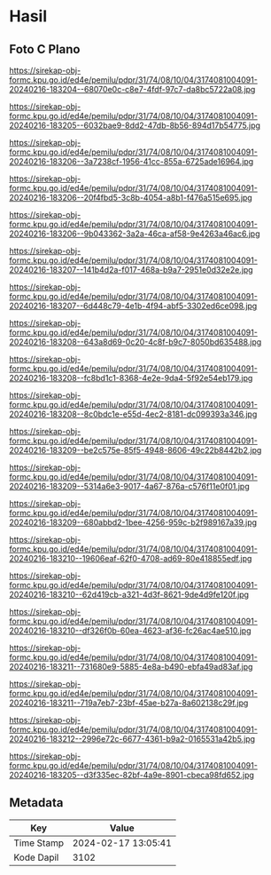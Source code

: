 # Hasil

## Foto C Plano

https://sirekap-obj-formc.kpu.go.id/ed4e/pemilu/pdpr/31/74/08/10/04/3174081004091-20240216-183204--68070e0c-c8e7-4fdf-97c7-da8bc5722a08.jpg

https://sirekap-obj-formc.kpu.go.id/ed4e/pemilu/pdpr/31/74/08/10/04/3174081004091-20240216-183205--6032bae9-8dd2-47db-8b56-894d17b54775.jpg

https://sirekap-obj-formc.kpu.go.id/ed4e/pemilu/pdpr/31/74/08/10/04/3174081004091-20240216-183206--3a7238cf-1956-41cc-855a-6725ade16964.jpg

https://sirekap-obj-formc.kpu.go.id/ed4e/pemilu/pdpr/31/74/08/10/04/3174081004091-20240216-183206--20f4fbd5-3c8b-4054-a8b1-f476a515e695.jpg

https://sirekap-obj-formc.kpu.go.id/ed4e/pemilu/pdpr/31/74/08/10/04/3174081004091-20240216-183206--9b043362-3a2a-46ca-af58-9e4263a46ac6.jpg

https://sirekap-obj-formc.kpu.go.id/ed4e/pemilu/pdpr/31/74/08/10/04/3174081004091-20240216-183207--141b4d2a-f017-468a-b9a7-2951e0d32e2e.jpg

https://sirekap-obj-formc.kpu.go.id/ed4e/pemilu/pdpr/31/74/08/10/04/3174081004091-20240216-183207--6d448c79-4e1b-4f94-abf5-3302ed6ce098.jpg

https://sirekap-obj-formc.kpu.go.id/ed4e/pemilu/pdpr/31/74/08/10/04/3174081004091-20240216-183208--643a8d69-0c20-4c8f-b9c7-8050bd635488.jpg

https://sirekap-obj-formc.kpu.go.id/ed4e/pemilu/pdpr/31/74/08/10/04/3174081004091-20240216-183208--fc8bd1c1-8368-4e2e-9da4-5f92e54eb179.jpg

https://sirekap-obj-formc.kpu.go.id/ed4e/pemilu/pdpr/31/74/08/10/04/3174081004091-20240216-183208--8c0bdc1e-e55d-4ec2-8181-dc099393a346.jpg

https://sirekap-obj-formc.kpu.go.id/ed4e/pemilu/pdpr/31/74/08/10/04/3174081004091-20240216-183209--be2c575e-85f5-4948-8606-49c22b8442b2.jpg

https://sirekap-obj-formc.kpu.go.id/ed4e/pemilu/pdpr/31/74/08/10/04/3174081004091-20240216-183209--5314a6e3-9017-4a67-876a-c576f11e0f01.jpg

https://sirekap-obj-formc.kpu.go.id/ed4e/pemilu/pdpr/31/74/08/10/04/3174081004091-20240216-183209--680abbd2-1bee-4256-959c-b2f989167a39.jpg

https://sirekap-obj-formc.kpu.go.id/ed4e/pemilu/pdpr/31/74/08/10/04/3174081004091-20240216-183210--19606eaf-62f0-4708-ad69-80e418855edf.jpg

https://sirekap-obj-formc.kpu.go.id/ed4e/pemilu/pdpr/31/74/08/10/04/3174081004091-20240216-183210--62d419cb-a321-4d3f-8621-9de4d9fe120f.jpg

https://sirekap-obj-formc.kpu.go.id/ed4e/pemilu/pdpr/31/74/08/10/04/3174081004091-20240216-183210--df326f0b-60ea-4623-af36-fc26ac4ae510.jpg

https://sirekap-obj-formc.kpu.go.id/ed4e/pemilu/pdpr/31/74/08/10/04/3174081004091-20240216-183211--731680e9-5885-4e8a-b490-ebfa49ad83af.jpg

https://sirekap-obj-formc.kpu.go.id/ed4e/pemilu/pdpr/31/74/08/10/04/3174081004091-20240216-183211--719a7eb7-23bf-45ae-b27a-8a602138c29f.jpg

https://sirekap-obj-formc.kpu.go.id/ed4e/pemilu/pdpr/31/74/08/10/04/3174081004091-20240216-183212--2996e72c-6677-4361-b9a2-0165531a42b5.jpg

https://sirekap-obj-formc.kpu.go.id/ed4e/pemilu/pdpr/31/74/08/10/04/3174081004091-20240216-183205--d3f335ec-82bf-4a9e-8901-cbeca98fd652.jpg


## Metadata

| Key        | Value               |
| ---------- | ------------------- |
| Time Stamp | 2024-02-17 13:05:41 |
| Kode Dapil | 3102                |



